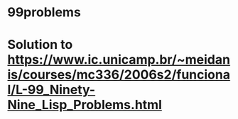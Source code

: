 # 99problems
# Solution to https://www.ic.unicamp.br/~meidanis/courses/mc336/2006s2/funcional/L-99_Ninety-Nine_Lisp_Problems.html
